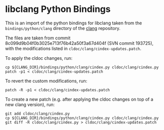 # libclang Python Bindings

This is an import of the python bindings for libclang taken from the
`bindings/python/clang` directory of the
[clang](https://github.com/llvm-mirror/clang) repository.

The files are taken from commit 8c099d9b04f0b3025e713f76b42a50f3a67d404f
(SVN commit 193725), with the modifications listed in
`cldoc/clang/cindex-updates.patch`.

To apply the cldoc changes, run:

	cp ${CLANG_DIR}/bindings/python/clang/cindex.py cldoc/clang/cindex.py
	patch -p1 < cldoc/clang/cindex-updates.patch

To revert the custom modifications, run:

	patch -R -p1 < cldoc/clang/cindex-updates.patch

To create a new patch (e.g. after applying the cldoc changes on top of
a new clang version), run:

	git add cldoc/clang/cindex.py
	cp ${CLANG_DIR}/bindings/python/clang/cindex.py cldoc/clang/cindex.py
	git diff -R cldoc/clang/cindex.py > cldoc/clang/cindex-updates.patch

